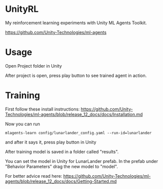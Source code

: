 # UnityRL

My reinforcement learning experiments with Unity ML Agents Toolkit.

https://github.com/Unity-Technologies/ml-agents

# Usage

Open Project folder in Unity

After project is open, press play button to see trained agent in action.

# Training

First follow these install instructions: https://github.com/Unity-Technologies/ml-agents/blob/release_12_docs/docs/Installation.md

Now you can run
```
mlagents-learn config/lunarlander_config.yaml --run-id=lunarlander
```
and after it says it, press play button in Unity

After training model is saved in a folder called "results".

You can set the model in Unity for LunarLander prefab. In the prefab under "Behavior Parameters" drag the new model to "model".

For better advice read here: https://github.com/Unity-Technologies/ml-agents/blob/release_12_docs/docs/Getting-Started.md
